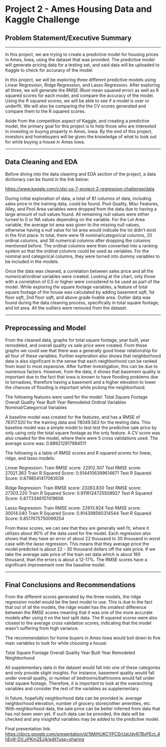 # Project 2 - Ames Housing Data and Kaggle Challenge

## Problem Statement/Executive Summary

--------

In this project, we are trying to create a predictive model for housing prices in Ames, Iowa, using the dataset that was provided. The predictive model will generate pricing data for a testing set, and said data will be uploaded to Kaggle to check for accuracy of the model.

In this project, we will be exploring three different predictive models using Linear Regression, Ridge Regression, and Lasso Regression. After exploring all three, we will generate the RMSE (Root mean squared error) as well as R squared scores for each model, and compare the accuracy of the model. Using the R squared scores, we will be able to see if a model is over or underfit. We will also be comparing the the CV scores generated and compare them to the R squared scores. 

Aside from the competition aspect of Kaggle, and creating a predictive model, the primary goal for this project is to help those who are interested in investing or buying property in Ames, Iowa. By the end of this project, investors and homebuyers will be given the knowledge of what to look out for while buying a house in Ames Iowa.  

-------------

## Data Cleaning and EDA

Before diving into the data cleaning and EDA section of the project, a data dictionary can be found in the link below:

https://www.kaggle.com/c/dsi-us-7-project-2-regression-challenge/data

During initial exploration of data, a total of 81 columns of data, including sales price in the training data, could be found. Pool Quality, Misc Features, Alley, and Pool Area variables were dropped from the data due to having a large amount of null values found. All remaining null values were either turned to 0 or NA values depending on the variable. For the Lot Area variable, the average lot area was given to the missing null values, otherwise having a null value for lot area would indicate the lot didn't exist in the first place. In total, there were 19 nominal/categorical columns, 20 ordinal columns, and 38 numerical columns after dropping the columns mentioned before. The ordinal columns were then converted into a ranking system so that the ordinal columns could be used as variables. For the nominal and categorical columns, they were turned into dummy variables to be included in the models. 

Once the data was cleaned, a correlation between sales price and all the numerical/ordinal variables were created. Looking at the chart, only those with a correlation of 0.5 or higher were considered to be used as part of the model. While exploring the square footage variables, a feature of total square footage of the house was calculated by adding basement sqft, 1st floor sqft, 2nd floor sqft, and above grade livable area. Outlier data was found during the data cleaning process, specifically in total square footage, and lot area. All the outliers were removed from the dataset. 

-------------

## Preprocessing and Model

From the cleaned data, graphs for total square footage, year built, year remodeled, and overall quality vs sale price were created. From these graphs we could see that there was a generally good linear relationship for all four of these variables. Further exploration also shows that neighborhood data is also significant in the sense that each neighborhood can be ranked from least to most expensive. After further investigation, this can be due to numerous factors. However, from the data, it shows that basement quality is important due to the fact that iowa is known to have flooding problems due to tornadoes, therefore having a basement and a higher elevation to lower the chances of flooding is important while picking the neighborhood.

The following features were used for the model:
Total Square Footage
Overall Quality
Year Built
Year Remodeled
Ordinal Variables
Nominal/Categorical Variables

A baseline model was created for the features, and has a RMSE of 78317.520 for the training data and 78049.563 for the testing data. This baseline model was a simple model to test test the predictive sale price by only using only the total square footage as the only feature. A CV score was also created for the model, where there were 5 cross validations used. The average score was: 0.889212917984511

The following is a table of RMSE scores and R squared scores for linear, ridge, and lasso models:

Linear Regression:
Train RMSE score: 22912.307
Test RMSE score: 27021.363
Train R Squared Score: 0.9144106399614671
Test R Squared Score: 0.8798541417063039

Ridge Regression:
Train RMSE score: 23283.830
Test RMSE score: 27303.220
Train R Squared Score: 0.9116124725508927
Test R Squared Score: 0.8773346157419606

Lasso Regression:
Train RMSE score: 22913.924
Test RMSE score: 30014.040
Train R Squared Score: 0.914398560314544
Test R Squared Score: 0.8517675750099254

From these scores, we can see that they are generally well fit, where it utilizes about 90% of the data used for the model. Each regression also shows that they have an error of about 22 thousand to 30 thousand in worst case with the lasso regression. This means that they average price the model predicted is about 22 - 30 thousand dollars off the sale price. If we take the average sale price of the train set data which is about 180 thousand, than the errors is about a 12-17%. The RMSE scores have a significant improvement over the baseline model.

-------------

## Final Conclusions and Recommendations

From the different scores generated by the three models, the ridge regression model would be the best model to use. This is due to the fact that out of all the models, the ridge model has the smallest difference between the RMSE scores meaning that it was one of the more accurate models after using it on the test split data. The R squared scores were also closest to the average cross validation scores, indicating that the model wasn't suffering from high variance. 

The recommendation for home buyers in Ames Iowa would boil down to five main variables to look for while choosing a house:

Total Square Footage
Overall Quality
Year Built
Year Remodeled
Neighborhood

All supplementary data in the dataset would fall into one of these categories and only provide slight insights. For instance, basement quality would fall under overall quality, or number of bedrooms/bathrooms would fall under total square footage. Therefore, it is important to look at the overarching variables and consider the rest of the variables as supplementary. 

In future, hopefully neighborhood data can be provided ie. average neighborhood elevation, number of grocery stores/other amenities, etc. With neighborhood data, the sale price can be better inferred from data that has not been seen yet. If such data can be provided, the data will be checked and any insightful variables may be added to the predictive model. 

Final presentation link: 
https://docs.google.com/presentation/d/1tMiHUKCYPCSrUaUdyR7BxPEct_4hEn9-DV_vPKmZEJ4/edit?usp=sharing
